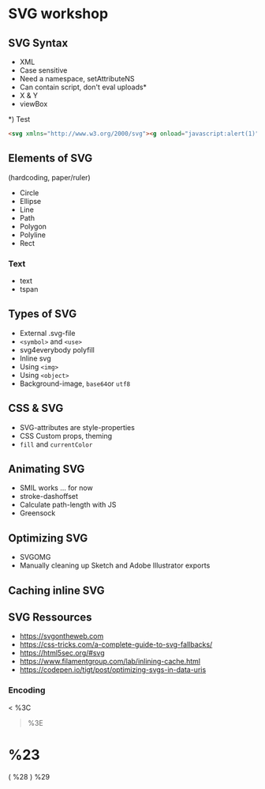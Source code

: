 # SVG workshop

## SVG Syntax
- XML
- Case sensitive
- Need a namespace, setAttributeNS
- Can contain script, don't eval uploads*
- X & Y
- viewBox

*) Test
```html
<svg xmlns="http://www.w3.org/2000/svg"><g onload="javascript:alert(1)"></g></svg>
```

## Elements of SVG 
(hardcoding, paper/ruler)
- Circle
- Ellipse
- Line
- Path
- Polygon
- Polyline
- Rect

### Text
- text
- tspan

## Types of SVG
- External .svg-file
- `<symbol>` and `<use>`
- svg4everybody polyfill
- Inline svg
- Using `<img>`
- Using `<object>`
- Background-image, `base64`or `utf8`

## CSS & SVG
- SVG-attributes are style-properties
- CSS Custom props, theming
- `fill` and `currentColor`

## Animating SVG
- SMIL works ... for now
- stroke-dashoffset
- Calculate path-length with JS
- Greensock

## Optimizing SVG
- SVGOMG
- Manually cleaning up Sketch and Adobe Illustrator exports

## Caching inline SVG

## SVG Ressources
- https://svgontheweb.com
- https://css-tricks.com/a-complete-guide-to-svg-fallbacks/
- https://html5sec.org/#svg
- https://www.filamentgroup.com/lab/inlining-cache.html
- https://codepen.io/tigt/post/optimizing-svgs-in-data-uris

### Encoding

< %3C
> %3E
# %23
( %28
) %29